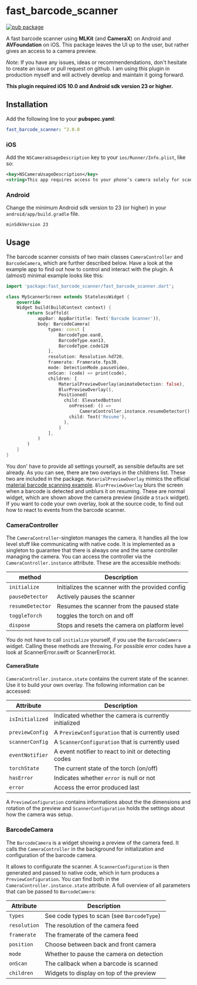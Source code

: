 # fast_barcode_scanner

[![pub package](https://img.shields.io/pub/v/fast_barcode_scanner)](https://pub.dev/packages/fast_barcode_scanner)

A fast barcode scanner using **MLKit** (and **CameraX**) on Android and **AVFoundation** on iOS. This package leaves the UI up to the user, but rather gives an access to a camera preview.

*Note*: If you have any issues, ideas or recommendendations, don't hesitate to create an issue or pull request on github. I am using this plugin in production myself and will actively develop and maintain it going forward.

**This plugin required iOS 10.0 and Android sdk version 23 or higher.**

## Installation
Add the following line to your **pubspec.yaml**:
```yaml
fast_barcode_scanner: ^2.0.0
```
### iOS
Add the `NSCameraUsageDescription` key to your `ios/Runner/Info.plist`, like so:
```xml
<key>NSCameraUsageDescription</key>
<string>This app requires access to your phone’s camera solely for scanning barcodes</string>
```

### Android
Change the minimum Android sdk version to 23 (or higher) in your `android/app/build.gradle` file.
```
minSdkVersion 23
```

## Usage
The barcode scanner consists of two main classes `CameraController` and `BarcodeCamera`, which are further described below. Have a look at the example app to find out how to control and interact with the plugin.
A (almost) minimal example looks like this:
```dart
import 'package:fast_barcode_scanner/fast_barcode_scanner.dart';

class MyScannerScreen extends StatelessWidget {
    @override
    Widget build(BuildContext context) {
        return Scaffold(
            appBar: AppBar(title: Text('Barcode Scanner')),
            body: BarcodeCamera(
                types: const [
                    BarcodeType.ean8,
                    BarcodeType.ean13,
                    BarcodeType.code128
                ],
                resolution: Resolution.hd720,
                framerate: Framerate.fps30,
                mode: DetectionMode.pauseVideo,
                onScan: (code) => print(code),
                children: [
                    MaterialPreviewOverlay(animateDetection: false),
                    BlurPreviewOverlay(),
                    Positioned(
                      child: ElevatedButton(
                        onPressed: () =>
                            CameraController.instance.resumeDetector(),
                        child: Text('Resume'),
                      ),
                    )
                ],
            )
        )
    }
}
```
You don' have to provide all settings yourself, as sensible defaults are set already.
As you can see, there are two overlays in the childrens list. These two are included in the package. `MaterialPreviewOverlay` mimics the official [material barcode scanning example](https://material.io/design/machine-learning/barcode-scanning.html#usage). `BlurPreviewOverlay` blurs the screen when a barcode is detected and unblurs it on resuming. These are normal widget, which are shown above the camera preview (inside a `Stack` widget). If you want to code your own overlay, look at the source code, to find out how to react to events from the barcode scanner.

### CameraController
The `CameraController`-singleton manages the camera. It handles all the low level stuff like communicating with native code. It is implemented as a singleton to guarantee that there is always one and the same controller managing the camera. You can access the controller via the `CameraController.instance` attribute. These are the accessible methods:

method          |Description                                      
----------------|-------------------------------------------------
`initialize`    | Initializes the scanner with the provided config
`pauseDetector` | Actively pauses the scanner
`resumeDetector`| Resumes the scanner from the paused state
`toggleTorch`   | toggles the torch on and off
`dispose`       | Stops and resets the camera on platform level

You do not have to call `initialize` yourself, if you use the `BarcodeCamera` widget.
Calling these methods are throwing. For possible error codes have a look at ScannerError.swift or ScannerError.kt.

#### CameraState
`CameraController.instance.state` contains the current state of the scanner.
Use it to build your own overlay. The following information can be accessed:

Attribute | Description
----------------|-------------------------------------------------
`isInitialized` | Indicated whether the camera is currently initialized
`previewConfig` | A `PreviewConfiguration` that is currently used
`scannerConfig` | A `ScannerConfiguration` that is currently used
`eventNotifier` | A event notifier to react to init or detecting codes
`torchState`    | The current state of the torch (on/off)
`hasError`      | Indicates whether `error` is null or not
`error`         | Access the error produced last

A `PreviewConfiguration` contains informations about the the dimensions and rotation of the preview and `ScannerConfiguration` holds the settings about how the camera was setup.

### BarcodeCamera
The `BarcodeCamera` is a widget showing a preview of the camera feed. It calls the `CameraController` in the background for initialization and configuration of the barcode camera.

It allows to configurate the scanner. A `ScannerConfiguration` is then generated and passed to native code, which in turn produces a `PreviewConfiguration`. You can find both in the `CameraController.instance.state` attribute. A full overview of all parameters that can be passed to `BarcodeCamera`:

Attribute    |Description                                              
-------------|-------------------------------------------
`types`      | See code types to scan (see `BarcodeType`)
`resolution` | The resolution of the camera feed
`framerate`  | The framerate of the camera feed
`position`   | Choose between back and front camera
`mode`       | Whether to pause the camera on detection
`onScan`     | The callback when a barcode is scanned
`children`   | Widgets to display on top of the preview
